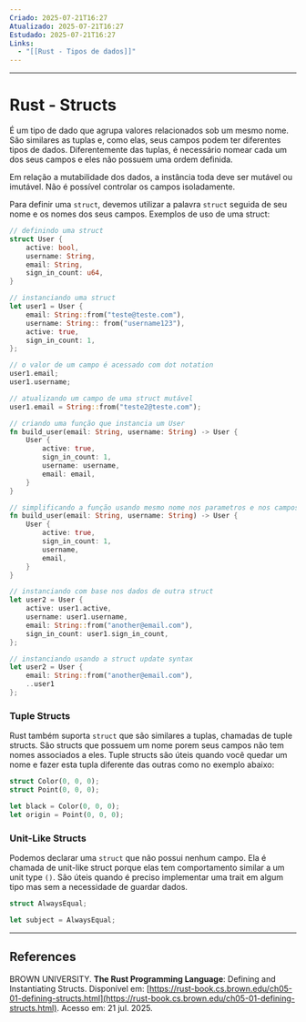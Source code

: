 ```yaml
---
Criado: 2025-07-21T16:27
Atualizado: 2025-07-21T16:27
Estudado: 2025-07-21T16:27
Links:
  - "[[Rust - Tipos de dados]]"
---
```

---
# Rust - Structs

É um tipo de dado que agrupa valores relacionados sob um mesmo nome. São similares as tuplas e, como elas, seus campos podem ter diferentes tipos de dados. Diferentemente das tuplas, é necessário nomear cada um dos seus campos e eles não possuem uma ordem definida.

Em relação a mutabilidade dos dados, a instância toda deve ser mutável ou imutável. Não é possível controlar os campos isoladamente.

Para definir uma `struct`, devemos utilizar a palavra `struct` seguida de seu nome e os nomes dos seus campos.   Exemplos de uso de uma struct:

```rust
// definindo uma struct
struct User {
	active: bool,
	username: String,
	email: String,
	sign_in_count: u64,
}

// instanciando uma struct
let user1 = User {
	email: String::from("teste@teste.com"),
	username: String:: from("username123"),
	active: true,
	sign_in_count: 1,
};

// o valor de um campo é acessado com dot notation
user1.email;
user1.username;

// atualizando um campo de uma struct mutável
user1.email = String::from("teste2@teste.com");

// criando uma função que instancia um User
fn build_user(email: String, username: String) -> User {
	User {
		active: true,
		sign_in_count: 1,
		username: username,
		email: email,
	}
}

// simplificando a função usando mesmo nome nos parametros e nos campos
fn build_user(email: String, username: String) -> User {
	User {
		active: true,
		sign_in_count: 1,
		username,
		email,
	}
}

// instanciando com base nos dados de outra struct
let user2 = User {
	active: user1.active,
	username: user1.username,
	email: String::from("another@email.com"),
	sign_in_count: user1.sign_in_count,
};

// instanciando usando a struct update syntax
let user2 = User {
	email: String::from("another@email.com"),
	..user1
};

```

### Tuple Structs

Rust também suporta `struct` que são similares a tuplas, chamadas de tuple structs. São structs que possuem um nome porem seus campos não tem nomes associados a eles. Tuple structs são úteis quando você quedar um nome e fazer esta tupla diferente das outras como no exemplo abaixo:

```rust
struct Color(0, 0, 0);
struct Point(0, 0, 0);

let black = Color(0, 0, 0);
let origin = Point(0, 0, 0);
```

### Unit-Like Structs

Podemos declarar uma `struct` que não possui nenhum campo. Ela é chamada de unit-like struct porque elas tem comportamento similar a um unit type `()`. São úteis quando é preciso implementar uma trait em algum tipo mas sem a necessidade de guardar dados.

```rust
struct AlwaysEqual;

let subject = AlwaysEqual;
```



---
## References

BROWN UNIVERSITY. **The Rust Programming Language**: Defining and Instantiating Structs. Disponível em: [https://rust-book.cs.brown.edu/ch05-01-defining-structs.html](https://rust-book.cs.brown.edu/ch05-01-defining-structs.html). Acesso em: 21 jul. 2025.